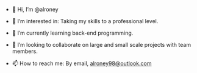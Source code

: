 - 👋 Hi, I’m @alroney

- 👀 I’m interested in: Taking my skills to a professional level.
- 🌱 I’m currently learning back-end programming.
- 💞️ I’m looking to collaborate on large and small scale projects with team members.
- 📫 How to reach me: By email, alroney98@outlook.com

<!---
alroney/alroney is a ✨ special ✨ repository because its `README.md` (this file) appears on your GitHub profile.
You can click the Preview link to take a look at your changes.
--->
